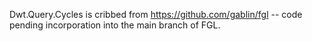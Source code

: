 Dwt.Query.Cycles is cribbed from https://github.com/gablin/fgl -- code pending incorporation into the main branch of FGL.